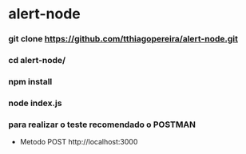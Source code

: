 # alert-node

### git clone https://github.com/tthiagopereira/alert-node.git

### cd alert-node/

### npm install

### node index.js

### para realizar o teste recomendado o POSTMAN

- Metodo POST http://localhost:3000